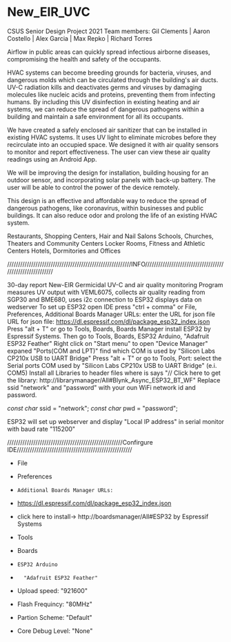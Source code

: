 # New_EIR_UVC

CSUS Senior Design Project 2021
Team members: Gil Clements | Aaron Costello | Alex Garcia | Max Repko | Richard Torres

Airflow in public areas can quickly spread infectious airborne diseases, compromising the health and safety of the occupants.

HVAC systems can become breeding grounds for bacteria, viruses, and dangerous molds which can be circulated through the building's air ducts. UV-C radiation kills and deactivates germs and viruses by damaging molecules like nucleic acids and proteins, preventing them from infecting humans. By including this UV disinfection in existing heating and air systems, we can reduce the spread of dangerous pathogens within a building and maintain a safe environment for all its occupants. 

We have created a safely enclosed air sanitizer that can be installed in existing HVAC systems. It uses UV light to eliminate microbes before they recirculate into an occupied space. We designed it with air quality sensors to monitor and report effectiveness. The user can view these air quality readings using an Android App. 

We will be improving the design for installation, building housing for an outdoor sensor, and incorporating solar panels with back-up battery. The user will be able to control the power of the device remotely.

This design is an effective and affordable way to reduce the spread of dangerous pathogens, like coronavirus, within businesses and public buildings. It can also reduce odor and prolong the life of an existing HVAC system.

Restaurants, Shopping Centers, Hair and Nail Salons 
Schools, Churches,  Theaters and Community Centers 
Locker Rooms, Fitness and Athletic Centers 
Hotels, Dormitories and Offices  

/////////////////////////////////////////////////////////INFO/////////////////////////////////////////////////////////

30-day report New-EIR Germicidal UV-C and air quality monitoring
Program measures UV output with VEML6075, collects air quality reading from SGP30 and BME680, uses i2c connection to ESP32 displays data on wedserver
To set up ESP32 open IDE press "ctrl + comma" or File, Preferences, Additional Boards Manager URLs: enter the URL for json file
  URL for json file:  https://dl.espressif.com/dl/package_esp32_index.json
Press "alt + T" or go to Tools, Boards, Boards Manager install ESP32 by Espressif Systems. Then go to Tools, Boards, ESP32 Arduino, "Adafruit ESP32 Feather"
Right click on "Start menu" to open "Device Manager" expaned "Ports(COM and LPT)" find which COM is used by "Silicon Labs CP210x USB to UART Bridge"
Press "alt + T" or go to Tools, Port: select the Serial ports COM used by "Silicon Labs CP210x USB to UART Bridge" (e.i. COM5)
Install all Libraries to header files where is says "// Click here to get the library: http://librarymanager/All#Blynk_Async_ESP32_BT_WF"
Replace ssid "network" and "password" with your oun WiFi network id and password.

*const char* ssid = "network";
*const char* pwd  = "password";

ESP32 will set up webserver and display "Local IP address" in serial monitor with baud rate "115200"

/////////////////////////////////////////////////////Confirgure IDE/////////////////////////////////////////////////////

 * File
 *   Preferences
 *     Additional Boards Manager URLs: 
 * https://dl.espressif.com/dl/package_esp32_index.json
 * click here to install-> http://boardsmanager/All#ESP32 by Espressif Systems

 * Tools
 *   Boards
 *     ESP32 Arduino
 *       "Adafruit ESP32 Feather"
 * Upload speed: "921600"
 * Flash Frequincy: "80MHz"
 * Partion Scheme: "Default"
 * Core Debug Level: "None"

